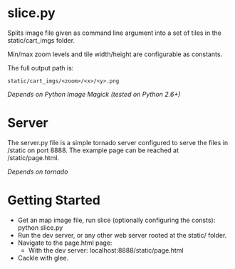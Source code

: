 slice.py
=======
Splits image file given as command line argument into a set of tiles in 
the static/cart_imgs folder.

Min/max zoom levels and tile width/height are configurable as constants.

The full output path is:

    static/cart_imgs/<zoom>/<x>/<y>.png

*Depends on Python Image Magick (tested on Python 2.6+)*

Server
=========
The server.py file is a simple tornado server configured to serve the files
in /static on port 8888.  The example page can be reached at /static/page.html.

*Depends on tornado*

Getting Started
===========

- Get an map image file, run slice (optionally configuring the consts):
    python slice.py <image file>
- Run the dev server, or any other web server rooted at the static/ folder.
- Navigate to the page.html page:
  - With the dev server: localhost:8888/static/page.html
- Cackle with glee.
